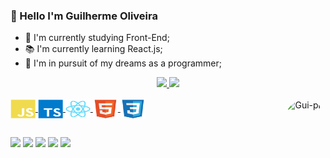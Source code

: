 ### 🙂 Hello I'm Guilherme Oliveira

- 🧪 I'm currently studying Front-End;
- 📚 I'm currently learning React.js;
- 💭 I'm in pursuit of my dreams as a programmer;

<div align="center">
  <a href="https://github.com/guiolivrdev">
  <img width="42%" src="https://github-readme-stats.vercel.app/api?username=guiolivrdev&show_icons=true&theme=dark&include_all_commits=true&count_private=true">
  <img width="50%" src="https://github-readme-stats.vercel.app/api/top-langs/?username=guiolivrdev&layout=compact&langs_count=7&theme=dark"> 
</div>

 <div style="display: inline_block"><br>
  <img align="center" alt="Gui-Js" height="30" width="40" src="https://raw.githubusercontent.com/devicons/devicon/master/icons/javascript/javascript-plain.svg">
  <img align="center" alt="Gui-Ts" height="30" width="40" src="https://raw.githubusercontent.com/devicons/devicon/master/icons/typescript/typescript-plain.svg">
  <img align="center" alt="Gui-React" height="30" width="40" src="https://raw.githubusercontent.com/devicons/devicon/master/icons/react/react-original.svg">
  <img align="center" alt="Gui-HTML" height="30" width="40" src="https://raw.githubusercontent.com/devicons/devicon/master/icons/html5/html5-original.svg">
  <img align="center" alt="Gui-CSS" height="30" width="40" src="https://raw.githubusercontent.com/devicons/devicon/master/icons/css3/css3-original.svg">
  <img align="right" alt="Gui-pic" height="150" style="border-radius:50px;" src="https://i.pinimg.com/564x/1f/aa/29/1faa2916fa704636c2efc5548a245d49.jpg">
</div>
  
  ##
  
<div> 
  <a href="https://www.youtube.com/channel/UC8pk80bNrBb7pDJT1MvMcNw" target="_blank"><img src="https://img.shields.io/badge/YouTube-FF0000?style=for-the-badge&logo=youtube&logoColor=white" target="_blank"></a>
  <a href="https://www.instagram.com/guiwwr/" target="_blank"><img src="https://img.shields.io/badge/-Instagram-%23E4405F?style=for-the-badge&logo=instagram&logoColor=white" target="_blank"></a>
 	<a href="https://www.twitch.tv/guiolivrdev" target="_blank"><img src="https://img.shields.io/badge/Twitch-9146FF?style=for-the-badge&logo=twitch&logoColor=white" target="_blank"></a>
 <a href="https://discord.gg/DRJWnjgxcp" target="_blank"><img src="https://img.shields.io/badge/Discord-7289DA?style=for-the-badge&logo=discord&logoColor=white" target="_blank"></a> 
  <a href = "mailto:contato.guiolivrdev@outlook.com"><img src="https://img.shields.io/badge/-Gmail-%23333?style=for-the-badge&logo=gmail&logoColor=white" target="_blank"></a>
</div>
